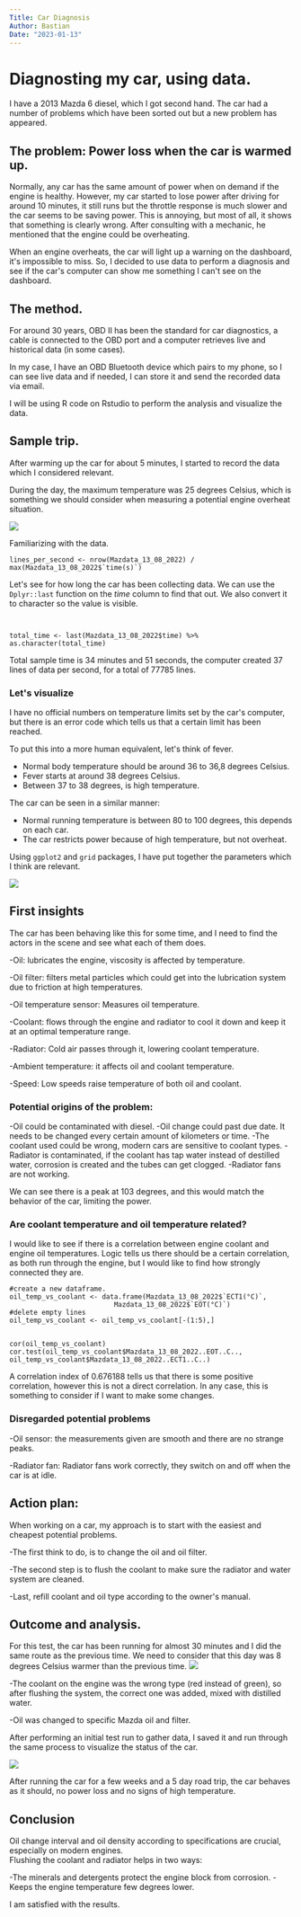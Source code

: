 ```yaml
---
Title: Car Diagnosis
Author: Bastian
Date: "2023-01-13"
---
```


# Diagnosting my car, using data.

I have a 2013 Mazda 6 diesel, which I got second hand. The car had a number of problems which have been sorted out but a new problem has appeared.

## The problem: Power loss when the car is warmed up.

Normally, any car has the same amount of power when on demand if the engine is healthy.
However, my car started to lose power after driving for around 10 minutes, it still runs but the throttle response is much slower and the car seems to be saving power.
This is annoying, but most of all, it shows that something is clearly wrong.
After consulting with a mechanic, he mentioned that the engine could be overheating.

When an engine overheats, the car will light up a warning on the dashboard, it's impossible to miss.
So, I decided to use data to perform a diagnosis and see if the car's computer can show me something I can't see on the dashboard.

## The method.

For around 30 years, OBD II has been the standard for car diagnostics, a cable is connected to the OBD port and a computer retrieves live and historical data (in some cases).

In my case, I have an OBD Bluetooth device which pairs to my phone, so I can see live data and if needed, I can store it and send the recorded data via email.

I will be using R code on Rstudio to perform the analysis and visualize the data.

## Sample trip.

After warming up the car for about 5 minutes, I started to record the data which I considered relevant.


During the day, the maximum temperature was 25 degrees Celsius, which is something we should consider when measuring a potential engine overheat situation.

<img src="temperature%20130822.png" >

Familiarizing with the data.


```{r}
lines_per_second <- nrow(Mazdata_13_08_2022) / max(Mazdata_13_08_2022$`time(s)`)
```
Let's see for how long the car has been collecting data. We can use the `Dplyr::last` function on the *time* column to find that out.
We also convert it to character so the value is visible.
```{r}

  
total_time <- last(Mazdata_13_08_2022$time) %>% as.character(total_time)
```

Total sample time is 34 minutes and 51 seconds, the computer created 37 lines of data per second, for a total of 77785 lines.



### Let's visualize 

I have no official numbers on temperature limits set by the car's computer, but there is an error code which tells us that a certain limit has been reached.

To put this into a more human equivalent, let's think of fever.
  - Normal body temperature should be around 36 to 36,8 degrees Celsius.
  - Fever starts at around 38 degrees Celsius.
  - Between 37 to 38 degrees, is high temperature.



The car can be seen in a similar manner:
 - Normal running temperature is between 80 to 100 degrees, this depends on each car.
 - The car restricts power because of high temperature, but not overheat.

Using `ggplot2` and `grid` packages, I have put together the parameters which I think are relevant.

<img src="Speed%20vs%20temp%20before.png" >

## First insights

The car has been behaving like this for some time, and I need to find the actors in the scene and see what each of them does.

 -Oil: lubricates the engine, viscosity is affected by temperature.
 
 -Oil filter: filters metal particles which could get into the lubrication system due to friction at high temperatures.
 
 -Oil temperature sensor: Measures oil temperature.
 
 -Coolant: flows through the engine and radiator to cool it down and keep it at an optimal temperature range.
 
 -Radiator: Cold air passes through it, lowering coolant temperature.
 
 -Ambient temperature: it affects oil and coolant temperature.
 
 -Speed: Low speeds raise temperature of both oil and coolant.


### Potential origins of the problem:

 -Oil could be contaminated with diesel.
 -Oil change could past due date. It needs to be changed every certain amount of kilometers or time.
 -The coolant used could be wrong, modern cars are sensitive to coolant types.
 -Radiator is contaminated, if the coolant has tap water instead of destilled water, corrosion is created and the tubes can get clogged.
 -Radiator fans are not working.


We can see there is a peak at 103 degrees, and this would match the behavior of the car, limiting the power.


### Are coolant temperature and oil temperature related?

I would like to see if there is a correlation between engine coolant and engine oil temperatures.
Logic tells us there should be a certain correlation, as both run through the engine, but I would like to find how strongly connected they are.

```{r}
#create a new dataframe.
oil_temp_vs_coolant <- data.frame(Mazdata_13_08_2022$`ECT1(°C)`,
                          Mazdata_13_08_2022$`EOT(°C)`)
#delete empty lines
oil_temp_vs_coolant <- oil_temp_vs_coolant[-(1:5),]


cor(oil_temp_vs_coolant)
cor.test(oil_temp_vs_coolant$Mazdata_13_08_2022..EOT..C.., oil_temp_vs_coolant$Mazdata_13_08_2022..ECT1..C..)

```

A correlation index of 0.676188 tells us that there is some positive correlation, however this is not a direct correlation.
In any case, this is something to consider if I want to make some changes.




### Disregarded potential problems 
 -Oil sensor: the measurements given are smooth and there are no strange peaks.
 
 -Radiator fan: Radiator fans work correctly, they switch on and off when the car is at idle.
 
## Action plan:

When working on a car, my approach is to start with the easiest and cheapest potential problems.


 -The first think to do, is to change the oil and oil filter.
 
 -The second step is to flush the coolant to make sure the radiator and water system are cleaned.
 
 -Last, refill coolant and oil type according to the owner's manual.
 
## Outcome and analysis.

For this test, the car has been running for almost 30 minutes and I did the same route as the previous time.
We need to consider that this day was 8 degrees Celsius warmer than the previous time.
<img src="temperature%20180822.png" >

 -The coolant on the engine was the wrong type (red instead of green), so after flushing the system, the correct one was added, mixed with distilled water.
 
 -Oil was changed to specific Mazda oil and filter.
 
After performing an initial test run to gather data, I saved it and run through the same process to visualize the status of the car.

<img src="After%20temp%20vs%20speed.png" >

After running the car for a few weeks and a 5 day road trip, the car behaves as it should, no power loss and no signs of high temperature.



## Conclusion


Oil change interval and oil density according to specifications are crucial, especially on modern engines.  
Flushing the coolant and radiator helps in two ways:
 
  -The minerals and detergents protect the engine block from corrosion.
  -Keeps the engine temperature few degrees lower.

I am satisfied with the results.


